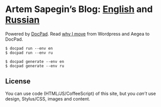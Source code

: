 # Artem Sapegin’s Blog: [English](http://blog.sapegin.me/) and [Russian](http://nano.sapegin.ru/)

Powered by [DocPad](http://docpad.org/). Read [why I move](http://blog.sapegin.me/all/docpad) from Wordpress and Aegea to DocPad.

```
$ docpad run --env en
$ docpad run --env ru

$ docpad generate --env en
$ docpad generate --env ru
```

## License

You can use code (HTML/JS/CoffeeScript) of this site, but you *can’t* use design, Stylus/CSS, images and content.
